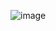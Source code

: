 ![image](https://github.com/gauravhalnawar1011/AWS/assets/140076717/4f230208-f30e-4fa8-8fc9-f87d0a4b8d8b)
